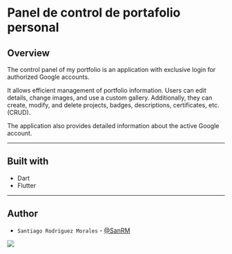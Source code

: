 # Panel de control de portafolio personal

## Overview

The control panel of my portfolio is an application with exclusive login for authorized Google accounts.

It allows efficient management of portfolio information. Users can edit details, change images, and use a custom gallery. Additionally, they can create, modify, and delete projects, badges, descriptions, certificates, etc. (CRUD).

The application also provides detailed information about the active Google account.

***

## Built with

- Dart
- Flutter

***

## Author 

- `Santiago Rodriguez Morales` - [@SanRM](https://github.com/SanRM)

<a href="https://www.linkedin.com/in/santiago-rodr%C3%ADguez-morales-0701161b1">
  <img src="https://img.shields.io/badge/LinkedIn-0077B5?style=for-the-badge&logo=linkedin&logoColor=white">
</a> 

